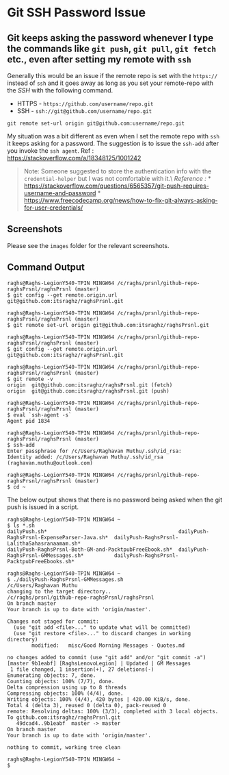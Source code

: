 # Git SSH Password Issue

## Git keeps asking the password whenever I type the commands like `git push`, `git pull`, `git fetch` etc., even after setting my remote with `ssh`

Generally this would be an issue if the remote repo is set with the `https://` instead of `ssh` and it goes away as long as you set your remote-repo with the *SSH* with the following command.

* HTTPS - `https://github.com/username/repo.git`
* SSH - `ssh://git@github.com/username/repo.git`

```
git remote set-url origin git@github.com:username/repo.git
```

 My situation was a bit different as even when I set the remote repo with `ssh` it keeps asking for a password. The suggestion is to issue the `ssh-add` after you invoke the `ssh agent`. Ref : https://stackoverflow.com/a/18348125/1001242

 > Note: Someone suggested to store the authentication info with the `credential-helper` but I was not comfortable with it.\ 
   *Reference :*
    * https://stackoverflow.com/questions/6565357/git-push-requires-username-and-password
    * https://www.freecodecamp.org/news/how-to-fix-git-always-asking-for-user-credentials/

## Screenshots

  Please see the `images` folder for the relevant screenshots.

## Command Output

```
raghs@Raghs-LegionY540-TPIN MINGW64 /c/raghs/prsnl/github-repo-raghsPrsnl/raghsPrsnl (master)
$ git config --get remote.origin.url
git@github.com:itsraghz/raghsPrsnl.git

raghs@Raghs-LegionY540-TPIN MINGW64 /c/raghs/prsnl/github-repo-raghsPrsnl/raghsPrsnl (master)
$ git remote set-url origin git@github.com:itsraghz/raghsPrsnl.git

raghs@Raghs-LegionY540-TPIN MINGW64 /c/raghs/prsnl/github-repo-raghsPrsnl/raghsPrsnl (master)
$ git config --get remote.origin.url
git@github.com:itsraghz/raghsPrsnl.git

raghs@Raghs-LegionY540-TPIN MINGW64 /c/raghs/prsnl/github-repo-raghsPrsnl/raghsPrsnl (master)
$ git remote -v
origin  git@github.com:itsraghz/raghsPrsnl.git (fetch)
origin  git@github.com:itsraghz/raghsPrsnl.git (push)

raghs@Raghs-LegionY540-TPIN MINGW64 /c/raghs/prsnl/github-repo-raghsPrsnl/raghsPrsnl (master)
$ eval `ssh-agent -s`
Agent pid 1834

raghs@Raghs-LegionY540-TPIN MINGW64 /c/raghs/prsnl/github-repo-raghsPrsnl/raghsPrsnl (master)
$ ssh-add
Enter passphrase for /c/Users/Raghavan Muthu/.ssh/id_rsa:
Identity added: /c/Users/Raghavan Muthu/.ssh/id_rsa (raghavan.muthu@outlook.com)

raghs@Raghs-LegionY540-TPIN MINGW64 /c/raghs/prsnl/github-repo-raghsPrsnl/raghsPrsnl (master)
$ cd ~
```

The below output shows that there is no password being asked when the git push is issued in a script.

```
raghs@Raghs-LegionY540-TPIN MINGW64 ~
$ ls *.sh
dailyPush.sh*                                           dailyPush-RaghsPrsnl-ExpenseParser-Java.sh*  dailyPush-RaghsPrsnl-LalithaSahasranaamam.sh*
dailyPush-RaghsPrsnl-Both-GM-and-PacktpubFreeEbook.sh*  dailyPush-RaghsPrsnl-GMMessages.sh*          dailyPush-RaghsPrsnl-PacktpubFreeEbooks.sh*

raghs@Raghs-LegionY540-TPIN MINGW64 ~
$ ./dailyPush-RaghsPrsnl-GMMessages.sh
/c/Users/Raghavan Muthu
changing to the target directory..
/c/raghs/prsnl/github-repo-raghsPrsnl/raghsPrsnl
On branch master
Your branch is up to date with 'origin/master'.

Changes not staged for commit:
  (use "git add <file>..." to update what will be committed)
  (use "git restore <file>..." to discard changes in working directory)
        modified:   misc/Good Morning Messages - Quotes.md

no changes added to commit (use "git add" and/or "git commit -a")
[master 9b1eabf] [RaghsLenovoLegion] | Updated | GM Messages
 1 file changed, 1 insertion(+), 27 deletions(-)
Enumerating objects: 7, done.
Counting objects: 100% (7/7), done.
Delta compression using up to 8 threads
Compressing objects: 100% (4/4), done.
Writing objects: 100% (4/4), 420 bytes | 420.00 KiB/s, done.
Total 4 (delta 3), reused 0 (delta 0), pack-reused 0
remote: Resolving deltas: 100% (3/3), completed with 3 local objects.
To github.com:itsraghz/raghsPrsnl.git
   49dcad4..9b1eabf  master -> master
On branch master
Your branch is up to date with 'origin/master'.

nothing to commit, working tree clean

raghs@Raghs-LegionY540-TPIN MINGW64 ~
$
```

